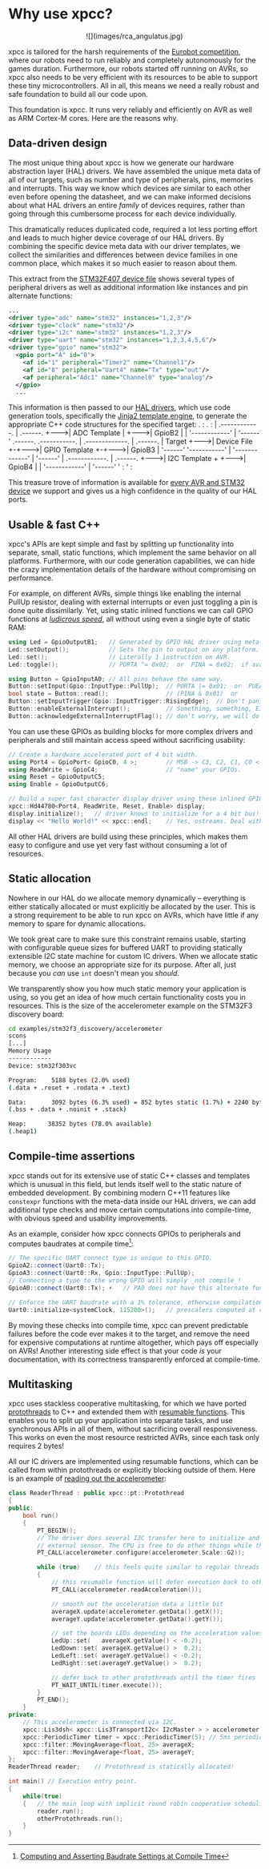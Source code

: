 # Why use xpcc?

<center>
![](images/rca_angulatus.jpg)
</center>

xpcc is tailored for the harsh requirements of the [Eurobot competition][eurobot],
where our robots need to run reliably and completely autonomously for the games
duration. Furthermore, our robots started off running on AVRs, so xpcc also
needs to be very efficient with its resources to be able to support these tiny
microcontrollers.
All in all, this means we need a really robust and safe foundation to build all
our code upon.

This foundation is xpcc.
It runs very reliably and efficiently on AVR as well as ARM Cortex-M cores.
Here are the reasons why.

## Data-driven design

The most unique thing about xpcc is how we generate our hardware abstraction
layer (HAL) drivers.
We have assembled the unique meta data of all of our targets, such as number
and type of peripherals, pins, memories and interrupts.
This way we know which devices are similar to each other even before opening the
datasheet, and we can make informed decisions about what HAL drivers an entire
*family* of devices requires, rather than going through this cumbersome process
for each device individually.

This dramatically reduces duplicated code, required a lot less porting effort
and leads to much higher device coverage of our HAL drivers.
By combining the specific device meta data with our driver templates, we
collect the similarities and differences between device families in one common
place, which makes it so much easier to reason about them.

This extract from the [STM32F407 device file][stm32f407] shows
several types of peripheral drivers as well as additional information like
instances and pin alternate functions:
```xml
...
<driver type="adc" name="stm32" instances="1,2,3"/>
<driver type="clock" name="stm32"/>
<driver type="i2c" name="stm32" instances="1,2,3"/>
<driver type="uart" name="stm32" instances="1,2,3,4,5,6"/>
<driver type="gpio" name="stm32">
  <gpio port="A" id="0">
    <af id="1" peripheral="Timer2" name="Channel1"/>
    <af id="8" peripheral="Uart4" name="Tx" type="out"/>
    <af peripheral="Adc1" name="Channel0" type="analog"/>
  </gpio>
  ...
```

This information is then passed to our [HAL drivers][hal_drivers], which use
code generation tools, specifically the [Jinja2 template engine][jinja2], to
generate the appropriate C++ code structures for the specified target:
<markdeep-diagram>
                              .           :          .        :
                              |     .------------.   |     .------.
                              +--->| ADC Template |  +--->| GpioB2 |
                              |     '------------'   |     '------'
 .------.      .-----------.  |     .-------------.  |     .------.
| Target +--->| Device File +-+--->| GPIO Template +-+--->| GpioB3 |
 '------'      '-----------'  |     '-------------'  |     '------'
                              |     .------------.   |     .------.
                              +--->| I2C Template +  +--->| GpioB4 |
                              |     '------------'   |     '------'
                              '           :          '        :
</markdeep-diagram>

This treasure trove of information is available for [every AVR and STM32
device][device_files] we support and gives us a high confidence
in the quality of our HAL ports.


## Usable & fast C++

xpcc's APIs are kept simple and fast by splitting up functionality into
separate, small, static functions, which implement the same behavior on all
platforms.
Furthermore, with our code generation capabilities, we can hide the crazy
implementation details of the hardware without compromising on performance.

For example, on different AVRs, simple things like enabling the internal PullUp resistor,
dealing with external interrupts or even just toggling a pin is done quite dissimilarly.
Yet, using static inlined functions we can call GPIO functions at [*ludicrous speed*][ludicrous],
all without using even a single byte of static RAM:
```cpp
using Led = GpioOutputB1;   // Generated by GPIO HAL driver using meta-data.
Led::setOutput();           // Sets the pin to output on any platform.
Led::set();                 // Literally 1 instruction on AVR.
Led::toggle();              // PORTA ^= 0x02;  or  PINA = 0x02;  if available.

using Button = GpioInputA0; // All pins behave the same way.
Button::setInput(Gpio::InputType::PullUp);  // PORTA |= 0x01;  or  PUEA |= 0x01;
bool state = Button::read();                // (PINA & 0x01)  or
Button::setInputTrigger(Gpio::InputTrigger::RisingEdge);  // Don't panic!
Button::enableExternalInterrupt();          // Something, something, EIMSK.
Button::acknowledgeExternalInterruptFlag(); // don't worry, we will do it!
```

You can use these GPIOs as building blocks for more complex drivers and
peripherals and still maintain access speed without sacrificing usability:
```cpp
// Create a hardware accelerated port of 4 bit width.
using Port4 = GpioPort< GpioC0, 4 >;        // MSB -> C3, C2, C1, C0 <- LSB
using ReadWrite = GpioC4;                   // "name" your GPIOs.
using Reset = GpioOutputC5;
using Enable = GpioOutputC6;

// Build a super fast character display driver using these inlined GPIOs.
xpcc::Hd44780<Port4, ReadWrite, Reset, Enable> display;
display.initialize();   // driver knows to initialize for a 4 bit bus!
display << "Hello World!" << xpcc::endl;    // Yes, ostreams. Deal with it.
```

All other HAL drivers are build using these principles, which makes them easy
to configure and use yet very fast without consuming a lot of resources.

## Static allocation

Nowhere in our HAL do we allocate memory dynamically – everything is either
statically allocated or must explicitly be allocated by the user.
This is a strong requirement to be able to run xpcc on AVRs, which have
little if any memory to spare for dynamic allocations.

We took great care to make sure this constraint remains usable, starting with
configurable queue sizes for buffered UART to providing statically extensible
I2C state machine for custom IC drivers.
When we allocate static memory, we choose an appropriate size for its purpose.
After all, just because you *can* use `int` doesn't mean you *should*.

We transparently show you how much static memory your application is using,
so you get an idea of how much certain functionality costs you in resources.
This is the size of the accelerometer example on the STM32F3 discovery board:
```sh
cd examples/stm32f3_discovery/accelerometer
scons
[...]
Memory Usage
------------
Device: stm32f303vc

Program:    5188 bytes (2.0% used)
(.data + .reset + .rodata + .text)

Data:       3092 bytes (6.3% used) = 852 bytes static (1.7%) + 2240 bytes stack (4.6%)
(.bss + .data + .noinit + .stack)

Heap:      38352 bytes (78.0% available)
(.heap1)
```

## Compile-time assertions

xpcc stands out for its extensive use of static C++ classes and templates which
is unusual in this field, but lends itself well to the static nature of
embedded development.
By combining modern C++11 features like `constexpr` functions with the meta-data
inside our HAL drivers, we can add additional type checks and move certain
computations into compile-time, with obvious speed and usability improvements.

As an example, consider how xpcc connects GPIOs to peripherals and computes
baudrates at compile time[^baud]:
```cpp
// The specific UART connect type is unique to this GPIO.
GpioA2::connect(Uart0::Tx);
GpioA3::connect(Uart0::Rx, Gpio::InputType::PullUp);
// Connecting a type to the wrong GPIO will simply _not compile_!
GpioA0::connect(Uart0::Tx); ⚡   // PA0 does not have this alternate function!

// Enforce the UART baudrate with a 1% tolerance, otherwise compilation error!
Uart0::initialize<systemClock, 115200>();   // prescalers computed at compile-time
```

By moving these checks into compile time, xpcc can prevent predictable failures
before the code ever makes it to the target, and remove the need for expensive
computations at runtime altogether, which pays off especially on AVRs!
Another interesting side effect is that your code *is* your documentation, with
its correctness transparently enforced at compile-time.

[^baud]: [Computing and Asserting Baudrate Settings at Compile Time](http://blog.xpcc.io/2015/06/08/computing-and-asserting-baudrate-settings-at-compile-time/)

## Multitasking

xpcc uses stackless cooperative multitasking, for which we have ported
[protothreads][] to C++ and extended them with [resumable functions][resumable].
This enables you to split up your application into separate tasks, and use
synchronous APIs in all of them, without sacrificing overall responsiveness.
This works on even the most resource restricted AVRs, since each task only
requires 2 bytes!

All our IC drivers are implemented using resumable functions, which can be
called from within protothreads or explicitly blocking outside of them.
Here is an example of [reading out the accelerometer][accel]:
```cpp
class ReaderThread : public xpcc::pt::Protothread
{
public:
    bool run()
    {
        PT_BEGIN();
        // The driver does several I2C transfer here to initialize and configure the
        // external sensor. The CPU is free to do other things while this happens though.
        PT_CALL(accelerometer.configure(accelerometer.Scale::G2));

        while (true)    // this feels quite similar to regular threads
        {
            // this resumable function will defer execution back to other protothreads
            PT_CALL(accelerometer.readAcceleration());

            // smooth out the acceleration data a little bit
            averageX.update(accelerometer.getData().getX());
            averageY.update(accelerometer.getData().getY());

            // set the boards LEDs depending on the acceleration values
            LedUp::set(   averageX.getValue() < -0.2);
            LedDown::set( averageX.getValue() >  0.2);
            LedLeft::set( averageY.getValue() < -0.2);
            LedRight::set(averageY.getValue() >  0.2);

            // defer back to other protothreads until the timer fires
            PT_WAIT_UNTIL(timer.execute());
        }
        PT_END();
    }
private:
    // This accelerometer is connected via I2C.
    xpcc::Lis3dsh< xpcc::Lis3TransportI2c< I2cMaster > > accelerometer;
    xpcc::PeriodicTimer timer = xpcc::PeriodicTimer(5); // 5ms periodic timer.
    xpcc::filter::MovingAverage<float, 25> averageX;
    xpcc::filter::MovingAverage<float, 25> averageY;
};
ReaderThread reader;    // Protothread is statically allocated!

int main() // Execution entry point.
{
    while(true)
    {   // the main loop with implicit round robin cooperative scheduling.
        reader.run();
        otherProtothreads.run();
    }
}
```


[accel]: https://github.com/roboterclubaachen/xpcc/blob/develop/examples/stm32f4_discovery/accelerometer/main.cpp
[resumable]: http://xpcc.io/api/group__resumable.html#details
[protothreads]: http://xpcc.io/api/group__protothread.html#details
[hal_drivers]: https://github.com/roboterclubaachen/xpcc/tree/develop/src/xpcc/architecture/platform/driver
[ludicrous]: https://www.youtube.com/watch?v=ygE01sOhzz0
[device_files]: https://github.com/roboterclubaachen/xpcc/tree/develop/src/xpcc/architecture/platform/devices
[jinja2]: http://jinja.pocoo.org
[stm32f407]: https://github.com/roboterclubaachen/xpcc/blob/develop/src/xpcc/architecture/platform/devices/stm32/stm32f405_407_415_417-i_o_r_v_z-e_g.xml
[eurobot]: http://www.eurobot.org/
